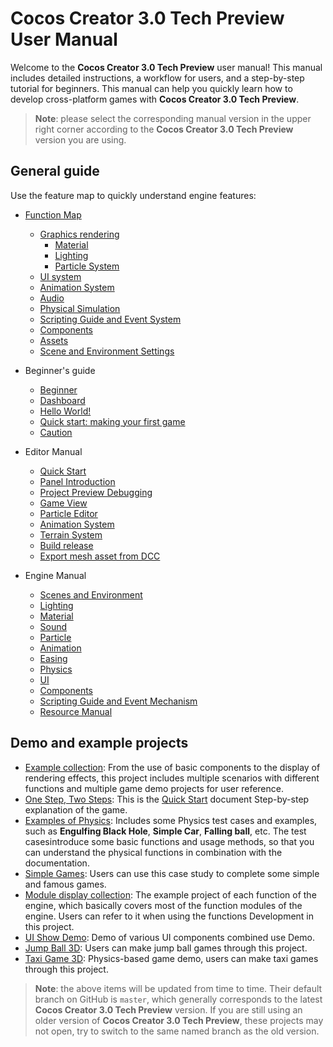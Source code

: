 # Cocos Creator 3.0 Tech Preview User Manual

Welcome to the __Cocos Creator 3.0 Tech Preview__ user manual! This manual includes detailed instructions, a workflow for users, and a step-by-step tutorial for beginners. This manual can help you quickly learn how to develop cross-platform games with __Cocos Creator 3.0 Tech Preview__.

> **Note**: please select the corresponding manual version in the upper right corner according to the __Cocos Creator 3.0 Tech Preview__ version you are using.

## General guide

Use the feature map to quickly understand engine features:

- [Function Map](module-map/index.md)
  - [Graphics rendering](module-map/graphics.md)
    - [Material](material-system/overview.md)
    - [Lighting](module-map/light.md)
    - [Particle System](particle-system/overview.md)
  - [UI system](ui-system/components/engine/index.md)
  - [Animation System](engine/animation/index.md)
  - [Audio](audio-system/overview.md)
  - [Physical Simulation](physics/physics.md)
  - [Scripting Guide and Event System](scripting/index.md)
  - [Components](editor/components/index.md)
  - [Assets](asset/index.md)
  - [Scene and Environment Settings](concepts/scene/index.md)

- Beginner's guide
  - [Beginner](getting-started/index.md)
  - [Dashboard](getting-started/dashboard/index.md)
  - [Hello World!](getting-started/helloworld/index.md)
  - [Quick start: making your first game](getting-started/first-game/index.md)
  - [Caution](getting-started/attention/index.md)

- Editor Manual
  - [Quick Start](getting-started/index.md)
  - [Panel Introduction](editor/index.md)
  - [Project Preview Debugging](editor/preview/index.md)
  - [Game View](editor/gameview/index.md)
  - [Particle Editor](particle-system/editor/index.md)
  - [Animation System](editor/animation/index.md)
  - [Terrain System](editor/terrain/index.md)
  - [Build release](editor/publish/index.md)
  - [Export mesh asset from DCC](asset/dcc-export-mesh.md)

- Engine Manual
  - [Scenes and Environment](concepts/scene/index.md)
  - [Lighting](concepts/scene/light.md)
  - [Material](material-system/overview.md)
  - [Sound](audio-system/overview.md)
  - [Particle](particle-system/overview.md)
  - [Animation](engine/animation/index.md)
  - [Easing](tween/index.md)
  - [Physics](physics/physics.md)
  - [UI](ui-system/components/engine/index.md)
  - [Components](editor/components/index.md)
  - [Scripting Guide and Event Mechanism](scripting/index.md)
  - [Resource Manual](asset/index.md)

## Demo and example projects

- [Example collection](https://github.com/cocos-creator/example-3d): From the use of basic components to the display of rendering effects, this project includes multiple scenarios with different functions and multiple game demo projects for user reference.
- [One Step, Two Steps](https://github.com/cocos-creator/tutorial-mind-your-step-3d): This is the [Quick Start](getting-started/first-game/index.md) document Step-by-step explanation of the game.
- [Examples of Physics](https://github.com/cocos-creator/example-3d/tree/master/physics-3d): Includes some Physics test cases and examples, such as **Engulfing Black Hole**, **Simple Car**, **Falling ball**, etc. The test casesintroduce some basic functions and usage methods, so that you can understand the physical functions in combination with the documentation.
- [Simple Games](https://github.com/cocos-creator/example-3d/tree/master/simple-games): Users can use this case study to complete some simple and famous games.
- [Module display collection](https://github.com/cocos-creator/test-cases-3d): The example project of each function of the engine, which basically covers most of the function modules of the engine. Users can refer to it when using the functions Development in this project.
- [UI Show Demo](https://github.com/cocos-creator/demo-ui/tree/3d): Demo of various UI components combined use Demo.
- [Jump Ball 3D](https://github.com/cocos-creator/demo-ball): Users can make jump ball games through this project.
- [Taxi Game 3D](https://github.com/cocos-creator/tutorial-taxi-game): Physics-based game demo, users can make taxi games through this project.

> **Note**: the above items will be updated from time to time. Their default branch on GitHub is `master`, which generally corresponds to the latest __Cocos Creator 3.0 Tech Preview__ version. If you are still using an older version of __Cocos Creator 3.0 Tech Preview__, these projects may not open, try to switch to the same named branch as the old version.
